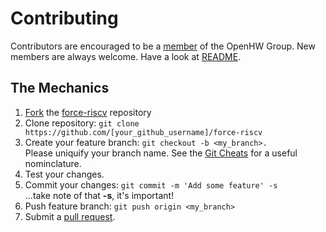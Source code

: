 # Contributing
Contributors are encouraged to be a [member](https://www.openhwgroup.org/membership/) of the OpenHW Group.  New members are always welcome.  Have a look at [README](https://github.com/openhwgroup/force-riscv/blob/master/README.md).

## The Mechanics
1. [Fork](https://help.github.com/articles/fork-a-repo/) the [force-riscv](https://github.com/openhwgroup/force-riscv) repository
2. Clone repository: `git clone https://github.com/[your_github_username]/force-riscv`
3. Create your feature branch: `git checkout -b <my_branch>.`<br> Please uniquify your branch name.  See the [Git Cheats](https://github.com/openhwgroup/core-v-verif/blob/master/GitCheats.md) for a useful nominclature.
4. Test your changes.
5. Commit your changes: `git commit -m 'Add some feature' -s`<br>...take note of that **-s**, it's important!
6. Push feature branch: `git push origin <my_branch>`
7. Submit a [pull request](https://help.github.com/en/github/collaborating-with-issues-and-pull-requests/creating-a-pull-request-from-a-fork).
